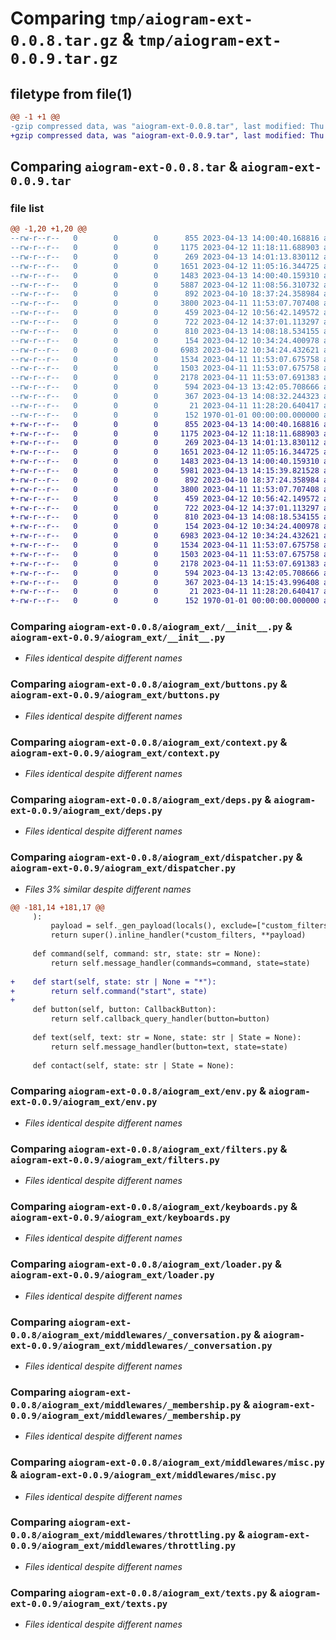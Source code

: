 # Comparing `tmp/aiogram-ext-0.0.8.tar.gz` & `tmp/aiogram-ext-0.0.9.tar.gz`

## filetype from file(1)

```diff
@@ -1 +1 @@
-gzip compressed data, was "aiogram-ext-0.0.8.tar", last modified: Thu Apr 13 14:08:35 2023, max compression
+gzip compressed data, was "aiogram-ext-0.0.9.tar", last modified: Thu Apr 13 14:15:48 2023, max compression
```

## Comparing `aiogram-ext-0.0.8.tar` & `aiogram-ext-0.0.9.tar`

### file list

```diff
@@ -1,20 +1,20 @@
--rw-r--r--   0        0        0      855 2023-04-13 14:00:40.168816 aiogram-ext-0.0.8/aiogram_ext/__init__.py
--rw-r--r--   0        0        0     1175 2023-04-12 11:18:11.688903 aiogram-ext-0.0.8/aiogram_ext/buttons.py
--rw-r--r--   0        0        0      269 2023-04-13 14:01:13.830112 aiogram-ext-0.0.8/aiogram_ext/config.py
--rw-r--r--   0        0        0     1651 2023-04-12 11:05:16.344725 aiogram-ext-0.0.8/aiogram_ext/context.py
--rw-r--r--   0        0        0     1483 2023-04-13 14:00:40.159310 aiogram-ext-0.0.8/aiogram_ext/deps.py
--rw-r--r--   0        0        0     5887 2023-04-12 11:08:56.310732 aiogram-ext-0.0.8/aiogram_ext/dispatcher.py
--rw-r--r--   0        0        0      892 2023-04-10 18:37:24.358984 aiogram-ext-0.0.8/aiogram_ext/env.py
--rw-r--r--   0        0        0     3800 2023-04-11 11:53:07.707408 aiogram-ext-0.0.8/aiogram_ext/filters.py
--rw-r--r--   0        0        0      459 2023-04-12 10:56:42.149572 aiogram-ext-0.0.8/aiogram_ext/helpers.py
--rw-r--r--   0        0        0      722 2023-04-12 14:37:01.113297 aiogram-ext-0.0.8/aiogram_ext/keyboards.py
--rw-r--r--   0        0        0      810 2023-04-13 14:08:18.534155 aiogram-ext-0.0.8/aiogram_ext/loader.py
--rw-r--r--   0        0        0      154 2023-04-12 10:34:24.400978 aiogram-ext-0.0.8/aiogram_ext/middlewares/__init__.py
--rw-r--r--   0        0        0     6983 2023-04-12 10:34:24.432621 aiogram-ext-0.0.8/aiogram_ext/middlewares/_conversation.py
--rw-r--r--   0        0        0     1534 2023-04-11 11:53:07.675758 aiogram-ext-0.0.8/aiogram_ext/middlewares/_membership.py
--rw-r--r--   0        0        0     1503 2023-04-11 11:53:07.675758 aiogram-ext-0.0.8/aiogram_ext/middlewares/misc.py
--rw-r--r--   0        0        0     2178 2023-04-11 11:53:07.691383 aiogram-ext-0.0.8/aiogram_ext/middlewares/throttling.py
--rw-r--r--   0        0        0      594 2023-04-13 13:42:05.708666 aiogram-ext-0.0.8/aiogram_ext/texts.py
--rw-r--r--   0        0        0      367 2023-04-13 14:08:32.244323 aiogram-ext-0.0.8/pyproject.toml
--rw-r--r--   0        0        0       21 2023-04-11 11:28:20.640417 aiogram-ext-0.0.8/README.md
--rw-r--r--   0        0        0      152 1970-01-01 00:00:00.000000 aiogram-ext-0.0.8/PKG-INFO
+-rw-r--r--   0        0        0      855 2023-04-13 14:00:40.168816 aiogram-ext-0.0.9/aiogram_ext/__init__.py
+-rw-r--r--   0        0        0     1175 2023-04-12 11:18:11.688903 aiogram-ext-0.0.9/aiogram_ext/buttons.py
+-rw-r--r--   0        0        0      269 2023-04-13 14:01:13.830112 aiogram-ext-0.0.9/aiogram_ext/config.py
+-rw-r--r--   0        0        0     1651 2023-04-12 11:05:16.344725 aiogram-ext-0.0.9/aiogram_ext/context.py
+-rw-r--r--   0        0        0     1483 2023-04-13 14:00:40.159310 aiogram-ext-0.0.9/aiogram_ext/deps.py
+-rw-r--r--   0        0        0     5981 2023-04-13 14:15:39.821528 aiogram-ext-0.0.9/aiogram_ext/dispatcher.py
+-rw-r--r--   0        0        0      892 2023-04-10 18:37:24.358984 aiogram-ext-0.0.9/aiogram_ext/env.py
+-rw-r--r--   0        0        0     3800 2023-04-11 11:53:07.707408 aiogram-ext-0.0.9/aiogram_ext/filters.py
+-rw-r--r--   0        0        0      459 2023-04-12 10:56:42.149572 aiogram-ext-0.0.9/aiogram_ext/helpers.py
+-rw-r--r--   0        0        0      722 2023-04-12 14:37:01.113297 aiogram-ext-0.0.9/aiogram_ext/keyboards.py
+-rw-r--r--   0        0        0      810 2023-04-13 14:08:18.534155 aiogram-ext-0.0.9/aiogram_ext/loader.py
+-rw-r--r--   0        0        0      154 2023-04-12 10:34:24.400978 aiogram-ext-0.0.9/aiogram_ext/middlewares/__init__.py
+-rw-r--r--   0        0        0     6983 2023-04-12 10:34:24.432621 aiogram-ext-0.0.9/aiogram_ext/middlewares/_conversation.py
+-rw-r--r--   0        0        0     1534 2023-04-11 11:53:07.675758 aiogram-ext-0.0.9/aiogram_ext/middlewares/_membership.py
+-rw-r--r--   0        0        0     1503 2023-04-11 11:53:07.675758 aiogram-ext-0.0.9/aiogram_ext/middlewares/misc.py
+-rw-r--r--   0        0        0     2178 2023-04-11 11:53:07.691383 aiogram-ext-0.0.9/aiogram_ext/middlewares/throttling.py
+-rw-r--r--   0        0        0      594 2023-04-13 13:42:05.708666 aiogram-ext-0.0.9/aiogram_ext/texts.py
+-rw-r--r--   0        0        0      367 2023-04-13 14:15:43.996408 aiogram-ext-0.0.9/pyproject.toml
+-rw-r--r--   0        0        0       21 2023-04-11 11:28:20.640417 aiogram-ext-0.0.9/README.md
+-rw-r--r--   0        0        0      152 1970-01-01 00:00:00.000000 aiogram-ext-0.0.9/PKG-INFO
```

### Comparing `aiogram-ext-0.0.8/aiogram_ext/__init__.py` & `aiogram-ext-0.0.9/aiogram_ext/__init__.py`

 * *Files identical despite different names*

### Comparing `aiogram-ext-0.0.8/aiogram_ext/buttons.py` & `aiogram-ext-0.0.9/aiogram_ext/buttons.py`

 * *Files identical despite different names*

### Comparing `aiogram-ext-0.0.8/aiogram_ext/context.py` & `aiogram-ext-0.0.9/aiogram_ext/context.py`

 * *Files identical despite different names*

### Comparing `aiogram-ext-0.0.8/aiogram_ext/deps.py` & `aiogram-ext-0.0.9/aiogram_ext/deps.py`

 * *Files identical despite different names*

### Comparing `aiogram-ext-0.0.8/aiogram_ext/dispatcher.py` & `aiogram-ext-0.0.9/aiogram_ext/dispatcher.py`

 * *Files 3% similar despite different names*

```diff
@@ -181,14 +181,17 @@
     ):
         payload = self._gen_payload(locals(), exclude=["custom_filters"])
         return super().inline_handler(*custom_filters, **payload)
 
     def command(self, command: str, state: str = None):
         return self.message_handler(commands=command, state=state)
 
+    def start(self, state: str | None = "*"):
+        return self.command("start", state)
+
     def button(self, button: CallbackButton):
         return self.callback_query_handler(button=button)
 
     def text(self, text: str = None, state: str | State = None):
         return self.message_handler(button=text, state=state)
 
     def contact(self, state: str | State = None):
```

### Comparing `aiogram-ext-0.0.8/aiogram_ext/env.py` & `aiogram-ext-0.0.9/aiogram_ext/env.py`

 * *Files identical despite different names*

### Comparing `aiogram-ext-0.0.8/aiogram_ext/filters.py` & `aiogram-ext-0.0.9/aiogram_ext/filters.py`

 * *Files identical despite different names*

### Comparing `aiogram-ext-0.0.8/aiogram_ext/keyboards.py` & `aiogram-ext-0.0.9/aiogram_ext/keyboards.py`

 * *Files identical despite different names*

### Comparing `aiogram-ext-0.0.8/aiogram_ext/loader.py` & `aiogram-ext-0.0.9/aiogram_ext/loader.py`

 * *Files identical despite different names*

### Comparing `aiogram-ext-0.0.8/aiogram_ext/middlewares/_conversation.py` & `aiogram-ext-0.0.9/aiogram_ext/middlewares/_conversation.py`

 * *Files identical despite different names*

### Comparing `aiogram-ext-0.0.8/aiogram_ext/middlewares/_membership.py` & `aiogram-ext-0.0.9/aiogram_ext/middlewares/_membership.py`

 * *Files identical despite different names*

### Comparing `aiogram-ext-0.0.8/aiogram_ext/middlewares/misc.py` & `aiogram-ext-0.0.9/aiogram_ext/middlewares/misc.py`

 * *Files identical despite different names*

### Comparing `aiogram-ext-0.0.8/aiogram_ext/middlewares/throttling.py` & `aiogram-ext-0.0.9/aiogram_ext/middlewares/throttling.py`

 * *Files identical despite different names*

### Comparing `aiogram-ext-0.0.8/aiogram_ext/texts.py` & `aiogram-ext-0.0.9/aiogram_ext/texts.py`

 * *Files identical despite different names*

